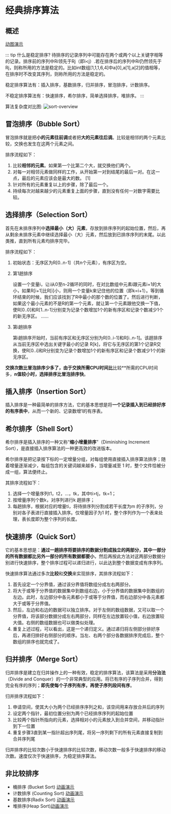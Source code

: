 # 经典排序算法

## 概述

[动图演示](https://www.cs.usfca.edu/~galles/visualization/ComparisonSort.html)

::: tip 什么是稳定排序?
待排序的记录序列中可能存在两个或两个以上关键字相等的记录。排序前的序列中Ri领先于Rj（即i<j）.若在排序后的序列中Ri仍然领先于Rj，则称所用的方法是稳定的。比如int数组[1,1,1,6,4]中a[0],a[1],a[2]的值相等，在排序时不改变其序列，则称所用的方法是稳定的。

稳定排序算法有：插入排序，基数排序，归并排序，冒泡排序，计数排序。

不稳定排序算法有：快速排序，希尔排序，简单选择排序，堆排序。
:::

算法复杂度对比图:
![sort-overview](/img/algorithms/sort-overview.png)

## 冒泡排序（Bubble Sort）

冒泡排序就是把**小的元素往前调**或者把**大的元素往后调**。比较是相邻的两个元素比较，交换也发生在这两个元素之间。

排序流程如下： 
1. 比较**相邻的元素**。如果第一个比第二个大，就交换他们两个。
2. 对每一对相邻元素做同样的工作，从开始第一对到结尾的最后一对。在这一点，最后的元素应该会是最大的数。 [1] 
3. 针对所有的元素重复以上的步骤，除了最后一个。
4. 持续每次对越来越少的元素重复上面的步骤，直到没有任何一对数字需要比较。 


## 选择排序（Selection Sort）

首先在未排序序列中**选择最小（大）元素**，存放到排序序列的起始位置，然后，再从剩余未排序元素中继续选择最小（大）元素，然后放到已排序序列的末尾。以此类推，直到所有元素均排序完毕。

排序流程如下：
1. 初始状态：无序区为R[0..n-1]（共n个元素），有序区为空。
2. 第1趟排序
   
    设置一个变量i，让i从0至n-2循环的同时，在对比数组中元素i跟元素i+1的大小，如果R[i+1]比R[i]小，则用一个变量k来记住他的位置（即k=i+1）。等到循环结束的时候，我们应该找到了R中最小的那个数的位置了。然后进行判断，如果这个最小元素的不是R的第一个元素，就让第一个元素跟他交换一下值，使R[0..0]和R[1..n-1]分别变为记录个数增加1个的新有序区和记录个数减少1个的新无序区。 
……

3. 第i趟排序

    第i趟排序开始时，当前有序区和无序区分别为R[0..i-1]和R[i..n-1]。该趟排序从当前无序区中选出关键字最小的记录 R[k]，将它与无序区的第1个记录R交换，使R[0..i]和R分别变为记录个数增加1个的新有序区和记录个数减少1个的新无序区。


**交换次数比冒泡排序少多了，由于交换所需CPU时间比**比较**所需的CPU时间多，**n值较小时，选择排序比冒泡排序快**。

## 插入排序（Insertion Sort）

插入排序是一种最简单的排序方法，它的基本思想是将**一个记录插入到已经排好序的有序表中**，从而一个新的、记录数增1的有序表。

## 希尔排序（Shell Sort）

希尔排序是插入排序的一种又称“**缩小增量排序**”（Diminishing Increment Sort），是直接插入排序算法的一种更高效的改进版本。

希尔排序是把记录按下标的一定增量分组，对每组使用直接插入排序算法排序；随着增量逐渐减少，每组包含的关键词越来越多，当增量减至 1 时，整个文件恰被分成一组，算法便终止。

其排序流程如下：
1. 选择一个增量序列t1，t2，…，tk，其中ti>tj，tk=1；
2. 按增量序列个数k，对序列进行k 趟排序；
3. 每趟排序，根据对应的增量ti，将待排序列分割成若干长度为m 的子序列，分别对各子表进行直接插入排序。仅增量因子为1 时，整个序列作为一个表来处理，表长度即为整个序列的长度。

## 快速排序（Quick Sort）

它的基本思想是：**通过一趟排序将要排序的数据分割成独立的两部分，其中一部分的所有数据都比另外一部分的所有数据都要小**，然后再按此方法对这两部分数据分别进行快速排序，整个排序过程可以递归进行，以此达到整个数据变成有序序列。

快速排序算法通过多次**比较**和**交换**来实现排序，其排序流程如下：
1. 首先设定一个分界值，通过该分界值将数组分成左右两部分。
2. 将大于或等于分界值的数据集中到数组右边，小于分界值的数据集中到数组的左边。此时，左边部分中各元素都小于或等于分界值，而右边部分中各元素都大于或等于分界值。 
3. 然后，左边和右边的数据可以独立排序。对于左侧的数组数据，又可以取一个分界值，将该部分数据分成左右两部分，同样在左边放置较小值，右边放置较大值。右侧的数组数据也可以做类似处理。 
4. 重复上述过程，可以看出，这是一个递归定义。通过递归将左侧部分排好序后，再递归排好右侧部分的顺序。当左、右两个部分各数据排序完成后，整个数组的排序也就完成了。

## 归并排序（Merge Sort）

归并排序是建立在归并操作上的一种有效，稳定的排序算法，该算法是采用**分治法**（Divide and Conquer）的一个非常典型的应用。将已有序的子序列合并，得到完全有序的序列；**即先使每个子序列有序，再使子序列段间有序**。

归并排序流程如下：
1. 申请空间，使其大小为两个已经排序序列之和，该空间用来存放合并后的序列
2. 设定两个指针，最初位置分别为两个已经排序序列的起始位置
3. 比较两个指针所指向的元素，选择相对小的元素放入到合并空间，并移动指针到下一位置
4. 重复步骤3直到某一指针超出序列尾，将另一序列剩下的所有元素直接复制到合并序列尾

归并排序的比较次数小于快速排序的比较次数，移动次数一般多于快速排序的移动次数。速度仅次于快速排序，为稳定排序算法。

## 非比较排序

- 桶排序 (Bucket Sort) [动画演示](https://www.cs.usfca.edu/~galles/visualization/BucketSort.html)
- 计数排序 (Counting Sort) [动画演示](https://www.cs.usfca.edu/~galles/visualization/CountingSort.html)
- 基数排序(Radix Sort) [动画演示](https://www.cs.usfca.edu/~galles/visualization/RadixSort.html)
- 堆排序(Heap Sort)[动画演示](https://www.cs.usfca.edu/~galles/visualization/HeapSort.html)
